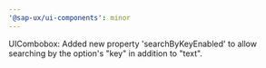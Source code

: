 ```yaml
---
'@sap-ux/ui-components': minor
---
```


UICombobox: Added new property 'searchByKeyEnabled' to allow searching by the option's "key" in addition to "text".
